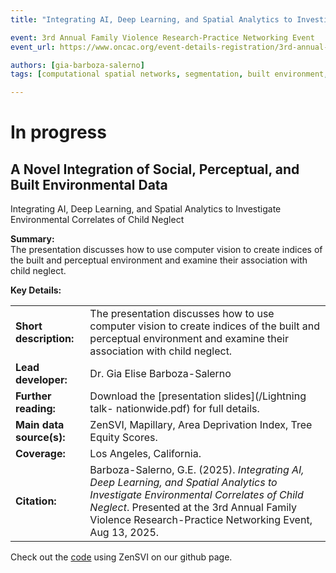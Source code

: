 ```yaml
---
title: "Integrating AI, Deep Learning, and Spatial Analytics to Investigate Environmental Correlates of Child Neglect"

event: 3rd Annual Family Violence Research-Practice Networking Event
event_url: https://www.oncac.org/event-details-registration/3rd-annual-family-violence-research-practice-networking-event

authors: [gia-barboza-salerno]
tags: [computational spatial networks, segmentation, built environment, child abuse and neglect]

---
```


# In progress

## A Novel Integration of Social, Perceptual, and Built Environmental Data
Integrating AI, Deep Learning, and Spatial Analytics to Investigate Environmental Correlates of Child Neglect

**Summary:**  
The presentation discusses how to use computer vision to create indices of the built and perceptual environment and examine their association with child neglect.

**Key Details:**

|                     |                                                                                                                                                                                                                                                 |
|---------------------|-------------------------------------------------------------------------------------------------------------------------------------------------------------------------------------------------------------------------------------------------|
| **Short description:** | The presentation discusses how to use computer vision to create indices of the built and perceptual environment and examine their association with child neglect. |
| **Lead developer:**     | Dr. Gia Elise Barboza-Salerno                                                                                                                                                                                                               |
| **Further reading:**    | Download the [presentation slides](/Lightning talk- nationwide.pdf) for full details.                                                                                                                                                                           |
| **Main data source(s):**| ZenSVI, Mapillary, Area Deprivation Index, Tree Equity Scores.                                              |
| **Coverage:**           | Los Angeles, California.                                                                                                                                                                                         |
| **Citation:**           | Barboza-Salerno, G.E. (2025). *Integrating AI, Deep Learning, and Spatial Analytics to Investigate Environmental Correlates of Child Neglect*. Presented at the 3rd Annual Family Violence Research-Practice Networking Event, Aug 13, 2025.                  |

Check out the [code](https://github.com/issues-osu/ai-neglect) using ZenSVI on our github page.
